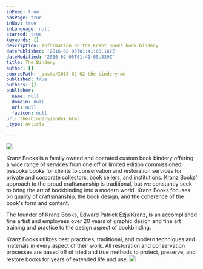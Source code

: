 ```yaml
---
inFeed: true
hasPage: true
inNav: true
inLanguage: null
starred: true
keywords: []
description: Information on the Kranz Books book bindery
datePublished: '2016-02-05T01:41:08.162Z'
dateModified: '2016-02-05T01:41:05.839Z'
title: The Bindery
author: []
sourcePath: _posts/2016-02-02-the-bindery.md
published: true
authors: []
publisher:
  name: null
  domain: null
  url: null
  favicon: null
url: the-bindery/index.html
_type: Article

---
```

![](https://the-grid-user-content.s3-us-west-2.amazonaws.com/b3baf3e6-985c-4861-982d-1cd33e977a0a.jpg)

Kranz Books is a family owned and operated custom book bindery offering a wide range of services from one off or limited edition commissioned bespoke books for clients to conservation and restoration services for private and corporate collectors, book sellers, and institutions. Kranz Books' approach to the proud craftsmanship is traditional, but we constantly seek to bring the art of bookbinding into a modern world. Kranz Books focuses on quality of craftsmanship, the book design, and the coherence of the book's form and content.

The founder of Kranz Books, Edward Patrick Ezju Kranz, is an accomplished fine artist and employees over 20 years of graphic design and fine art training and practice to the design aspect of bookbinding.

Kranz Books utilizes best practices, traditional, and modern techniques and materials in every aspect of their work. All restoration and conservation processes are based off of tried and true methods to protect, preserve, and restore books for years of extended life and use.
![](https://the-grid-user-content.s3-us-west-2.amazonaws.com/bf3c0e16-18c5-4a6e-8119-6ead8015a7a3.jpg)